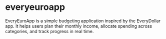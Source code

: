 # everyeuroapp
EveryEuroApp is a simple budgeting application inspired by the EveryDollar app. It helps users plan their monthly income, allocate spending across categories, and track progress in real time.
